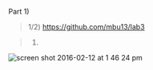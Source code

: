 Part 1)
> 1/2) https://github.com/mbu13/lab3

> 1) 
![screen shot 2016-02-12 at 1 46 24 pm](https://cloud.githubusercontent.com/assets/4596631/13016835/24e78224-d18f-11e5-95e4-5ef21950a23b.png)
